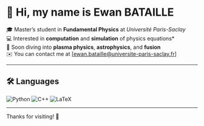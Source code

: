 # 👋 Hi, my name is Ewan BATAILLE

🎓 Master’s student in **Fundamental Physics** at *Université Paris-Saclay*  
💻 Interested in **computation** and **simulation** of physics equations*  
🔭 Soon diving into **plasma physics**, **astrophysics**, and **fusion**  
✉️ You can contact me at [ewan.bataille@universite-paris-saclay.fr]

---

## 🛠️ Languages

<p align="left">
  <img src="https://img.shields.io/badge/Python-3776AB?style=for-the-badge&logo=python&logoColor=white" alt="Python"/>
  <img src="https://img.shields.io/badge/C++-00599C?style=for-the-badge&logo=c%2b%2b&logoColor=white" alt="C++"/>
  <img src="https://img.shields.io/badge/LaTeX-47A141?style=for-the-badge&logo=latex&logoColor=white" alt="LaTeX"/>
</p>

---

Thanks for visiting! 🚀
